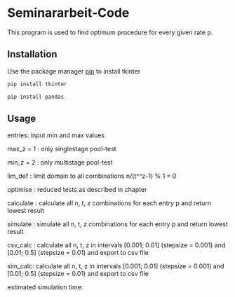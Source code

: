 # Seminararbeit-Code

This program is used to find optimum procedure for every given rate p.


## Installation
Use the package manager [pip](https://pip.pypa.io/en/stable/) to install tkinter

```bash
pip install tkinter
```
```bash
pip install pandas
```

## Usage

entries: input min and max values

max_z = 1 : only singlestage pool-test

min_z = 2 : only multistage pool-test

lim_def : limit domain to all combinations n/(t^^z-1) % 1 = 0

optimise : reduced tests as described in chapter

calculate : calculate all n, t, z combinations for each entry p and return lowest result

simulate : simulate all n, t, z combinations for each entry p and return lowest result

csv_calc : calculate all n, t, z in intervals [0.001; 0.01] (stepsize = 0.001) and [0.01; 0.5] (stepsize = 0.01) and export to csv file

sim_calc: calculate all n, t, z in intervals [0.001; 0.01] (stepsize = 0.001) and [0.01; 0.5] (stepsize = 0.01) and export to csv file

estimated simulation time: 
